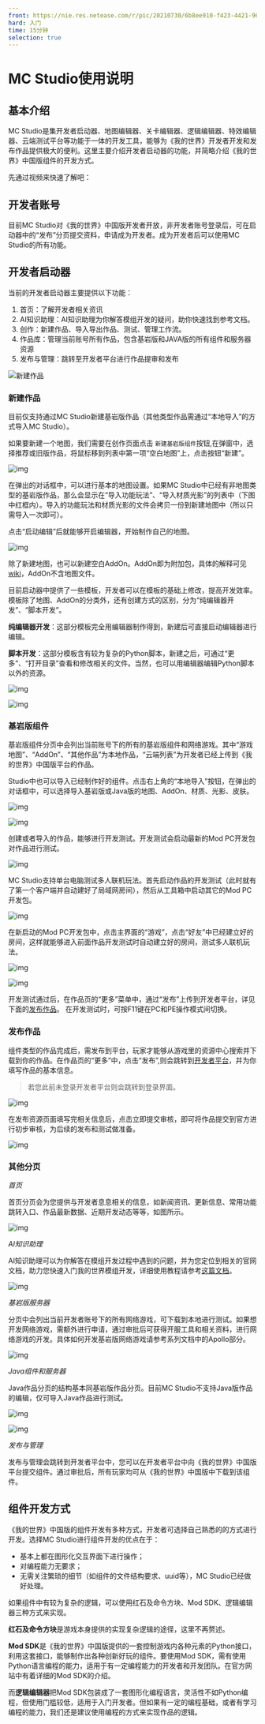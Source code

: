 ```yaml
---
front: https://nie.res.netease.com/r/pic/20210730/6b8ee910-f423-4421-9627-110415c820ca.png
hard: 入门
time: 15分钟
selection: true
---
```

# MC Studio使用说明

## 基本介绍

MC Studio是集开发者启动器、地图编辑器、关卡编辑器、逻辑编辑器、特效编辑器、云端测试平台等功能于一体的开发工具，能够为《我的世界》开发者开发和发布作品提供极大的便利。这里主要介绍开发者启动器的功能，并简略介绍《我的世界》中国版组件的开发方式。

先通过视频来快速了解吧：

## 开发者账号

目前MC Studio对《我的世界》中国版开发者开放，非开发者账号登录后，可在启动器中的“发布”分页提交资料，申请成为开发者。成为开发者后可以使用MC Studio的所有功能。

## 开发者启动器

当前的开发者启动器主要提供以下功能：

1. 首页：了解开发者相关资讯
2. AI知识助理：AI知识助理为你解答模组开发的疑问，助你快速找到参考文档。
3. 创作：新建作品、导入导出作品、测试、管理工作流。
4. 作品库：管理当前账号所有作品，包含基岩版和JAVA版的所有组件和服务器资源
5. 发布与管理：跳转至开发者平台进行作品提审和发布

![新建作品](./images/studio_image001.png)

### 新建作品

目前仅支持通过MC Studio新建基岩版作品（其他类型作品需通过“本地导入”的方式导入MC Studio）。

如果要新建一个地图，我们需要在创作页面点击 `新建基岩版组件`按钮,在弹窗中，选择推荐或旧版作品，将鼠标移到列表中第一项“空白地图”上，点击按钮“新建”。

![img](./images/studio_image003.png)

在弹出的对话框中，可以进行基本的地图设置。如果MC Studio中已经有非地图类型的基岩版作品，那么会显示在“导入功能玩法”、“导入材质光影”的列表中（下图中红框内）。导入的功能玩法和材质光影的文件会拷贝一份到新建地图中（所以只需导入一次即可）。

点击“启动编辑”后就能够开启编辑器，开始制作自己的地图。

![img](./images/studio_image004.png)

除了新建地图，也可以新建空白AddOn。AddOn即为附加包，具体的解释可见[wiki](https://minecraft-zh.gamepedia.com/%E9%99%84%E5%8A%A0%E5%8C%85)，AddOn不含地图文件。

目前启动器中提供了一些模板，开发者可以在模板的基础上修改，提高开发效率。模板除了地图、AddOn的分类外，还有创建方式的区别，分为“纯编辑器开发”、“脚本开发”。

**纯编辑器开发**：这部分模板完全用编辑器制作得到，新建后可直接启动编辑器进行编辑。

**脚本开发**：这部分模板含有较为复杂的Python脚本，新建之后，可通过“更多”、“打开目录”查看和修改相关的文件。当然，也可以用编辑器编辑Python脚本以外的资源。

![img](./images/studio_image005.png)

![img](./images/studio_image006.png)

### 基岩版组件

基岩版组件分页中会列出当前账号下的所有的基岩版组件和网络游戏。其中“游戏地图”、“AddOn”、“其他作品”为本地作品，“云端列表”为开发者已经上传到《我的世界》中国版平台的作品。

Studio中也可以导入已经制作好的组件。点击右上角的“本地导入”按钮，在弹出的对话框中，可以选择导入基岩版或Java版的地图、AddOn、材质、光影、皮肤。

![img](./images/studio_image007.png)

![img](./images/studio_image008.png)

创建或者导入的作品，能够进行开发测试。开发测试会启动最新的Mod PC开发包对作品进行测试。

![img](./images/studio_image009.png)

MC Studio支持单台电脑测试多人联机玩法。首先启动作品的开发测试（此时就有了第一个客户端并自动建好了局域网房间），然后从工具箱中启动其它的Mod PC开发包。

![img](./images/studio_image010.png)

在新启动的Mod PC开发包中，点击主界面的“游戏”，点击“好友”中已经建立好的房间，这样就能够进入前面作品开发测试时自动建立好的房间，测试多人联机玩法。

![img](./images/studio_image012.jpg)

![img](./images/studio_image014.jpg)

开发测试通过后，在作品页的“更多”菜单中，通过“发布”上传到开发者平台，详见下面的[发布作品](#发布作品)。
在开发测试时，可按F11键在PC和PE操作模式间切换。

### 发布作品

组件类型的作品完成后，需发布到平台，玩家才能够从游戏里的资源中心搜索并下载到你的作品。在作品页的“更多”中，点击“发布”,则会跳转到[开发者平台](https://mcdev.webapp.163.com/#/login)，并为你填写作品的基本信息。

> 若您此前未登录开发者平台则会跳转到登录界面。

![img](./images/studio_image_launch.png)

在发布资源页面填写完相关信息后，点击立即提交审核，即可将作品提交到官方进行初步审核，为后续的发布和测试做准备。

![img](./images/studio_image_launch-1.png)

### 其他分页

*首页*

首页分页会为您提供与开发者息息相关的信息，如新闻资讯、更新信息、常用功能跳转入口、作品最新数据、近期开发动态等等，如图所示。

![img](./images/studio_image_homepage.png)

*AI知识助理*

AI知识助理可以为你解答在模组开发过程中遇到的问题，并为您定位到相关的官网文档，助力您快速入门我的世界模组开发，详细使用教程请参考[这篇文档](./25-AI知识助理.md)。

![img](./images/studio_image_aihelper.png)

*基岩版服务器*

分页中会列出当前开发者账号下的所有网络游戏，可下载到本地进行测试。如果想开发网络游戏，需额外进行申请，通过审批后可获得开服工具和相关资料，进行网络游戏的开发。具体如何开发基岩版网络游戏请参考系列文档中的Apollo部分。

![img](./images/studio_image_peserver.png)

*Java组件和服务器*

Java作品分页的结构基本同基岩版作品分页。目前MC Studio不支持Java版作品的编辑，仅可导入Java作品进行测试。

![img](./images/studio_image_javamod.png)

![img](./images/studio_image_javaserver.png)

*发布与管理*

发布与管理会跳转到开发者平台中，您可以在开发者平台中向《我的世界》中国版平台提交组件。通过审批后，所有玩家均可从《我的世界》中国版中下载到该组件。

## 组件开发方式

《我的世界》中国版的组件开发有多种方式，开发者可选择自己熟悉的的方式进行开发。选择MC Studio进行组件开发的优点在于：

- 基本上都在图形化交互界面下进行操作；
- 对编程能力无要求；
- 无需关注繁琐的细节（如组件的文件结构要求、uuid等），MC Studio已经做好处理。

如果组件中有较为复杂的逻辑，可以使用红石及命令方块、Mod SDK、逻辑编辑器三种方式来实现。

**红石及命令方块**是游戏本身提供的实现复杂逻辑的途径，这里不再赘述。

**Mod SDK**是《我的世界》中国版提供的一套控制游戏内各种元素的Python接口，利用这套接口，能够制作出各种创新好玩的组件。要使用Mod SDK，需有使用Python语言编程的能力，适用于有一定编程能力的开发者和开发团队。在官方网站中有着详细的Mod SDK的介绍。

而**逻辑编辑器**把Mod SDK包装成了一套图形化编程语言，灵活性不如Python编程，但使用门槛较低，适用于入门开发者。但如果有一定的编程基础，或者有学习编程的能力，我们还是建议使用编程的方式来实现作品的逻辑。
